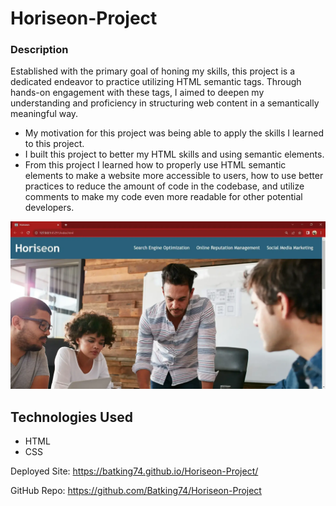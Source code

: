 # Horiseon-Project

### Description
Established with the primary goal of honing my skills, this project is a dedicated endeavor to practice utilizing HTML semantic tags. Through hands-on engagement with these tags, I aimed to deepen my understanding and proficiency in structuring web content in a semantically meaningful way.

- My motivation for this project was being able to apply the skills I learned to this project.
- I built this project to better my HTML skills and using semantic elements.
- From this project I learned how to properly use HTML semantic elements to make a website more accessible to users, how to use better practices to reduce the amount of code in the codebase, and utilize comments to make my code even more readable for other potential developers.

![Image of Horiseon Project](./assets/images/Horiseon_Project.webp)


## Technologies Used
- HTML
- CSS


Deployed Site: https://batking74.github.io/Horiseon-Project/

GitHub Repo: https://github.com/Batking74/Horiseon-Project
